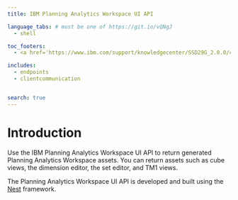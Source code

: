 ```yaml
---
title: IBM Planning Analytics Workspace UI API

language_tabs: # must be one of https://git.io/vQNgJ
  - shell

toc_footers:
  - <a href='https://www.ibm.com/support/knowledgecenter/SSD29G_2.0.0/com.ibm.swg.ba.cognos.tm1_prism_gs.2.0.0.doc/pa_paw.html'>Planning Analytics Workspace documentation</a>

includes:
  - endpoints
  - clientcommunication


search: true
---
```


# Introduction

Use the IBM Planning Analytics Workspace UI API to return generated Planning Analytics Workspace assets. You can return assets such as cube views, the dimension editor, the set editor, and TM1 views.

The Planning Analytics Workspace UI API is developed and built using the <a href='https://github.com/nestjs/nest'>Nest</a> framework.

 